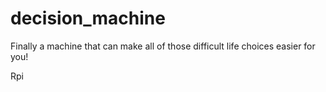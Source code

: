 # decision_machine

Finally a machine that can make all of those difficult life choices easier for you!

Rpi
